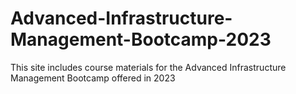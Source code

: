 # Advanced-Infrastructure-Management-Bootcamp-2023
This site includes course materials for the Advanced Infrastructure Management Bootcamp offered in 2023
